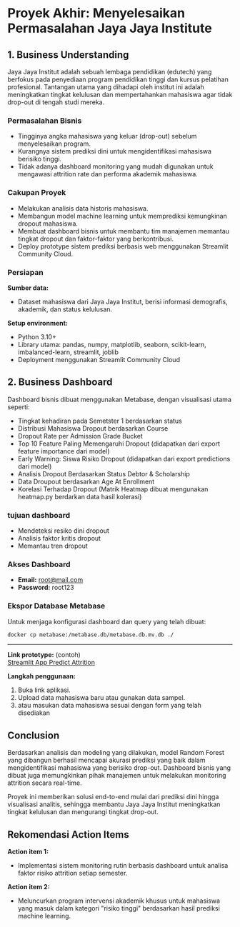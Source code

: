 # Proyek Akhir: Menyelesaikan Permasalahan Jaya Jaya Institute

##  1. Business Understanding
Jaya Jaya Institut adalah sebuah lembaga pendidikan (edutech) yang berfokus pada penyediaan program pendidikan tinggi dan kursus pelatihan profesional. Tantangan utama yang dihadapi oleh institut ini adalah meningkatkan tingkat kelulusan dan mempertahankan mahasiswa agar tidak drop-out di tengah studi mereka.

### Permasalahan Bisnis
- Tingginya angka mahasiswa yang keluar (drop-out) sebelum menyelesaikan program.
- Kurangnya sistem prediksi dini untuk mengidentifikasi mahasiswa berisiko tinggi.
- Tidak adanya dashboard monitoring yang mudah digunakan untuk mengawasi attrition rate dan performa akademik mahasiswa.

### Cakupan Proyek
- Melakukan analisis data historis mahasiswa.
- Membangun model machine learning untuk memprediksi kemungkinan dropout mahasiswa.
- Membuat dashboard bisnis untuk membantu tim manajemen memantau tingkat dropout dan faktor-faktor yang berkontribusi.
- Deploy prototype sistem prediksi berbasis web menggunakan Streamlit Community Cloud.

### Persiapan
**Sumber data:**
- Dataset mahasiswa dari Jaya Jaya Institut, berisi informasi demografis, akademik, dan status kelulusan.

**Setup environment:**
- Python 3.10+
- Library utama: pandas, numpy, matplotlib, seaborn, scikit-learn, imbalanced-learn, streamlit, joblib
- Deployment menggunakan Streamlit Community Cloud

## 2. Business Dashboard
Dashboard bisnis dibuat menggunakan Metabase, dengan visualisasi utama seperti:
- Tingkat kehadiran pada Semetster 1 berdasarkan status
- Distribusi Mahasiswa Dropout berdasarkan Course
- Dropout Rate per Admission Grade Bucket
- Top 10 Feature Paling Memengaruhi Dropout (didapatkan dari export feature importance dari model)
- Early Warning: Siswa Risiko Dropout (didapatkan dari export predictions dari model)
- Analisis Dropout Berdasarkan Status Debtor & Scholarship
- Data Droupout berdasarkan Age At Enrollment
- Korelasi Terhadap Dropout (Matrik Heatmap dibuat mengunakan heatmap.py berdarkan data hasil kolerasi)


### tujuan dashboard
- Mendeteksi resiko dini dropout
- Analisis faktor kritis dropout
- Memantau tren dropout


### Akses Dashboard

- **Email:** root@mail.com  
- **Password:** root123

### Ekspor Database Metabase

Untuk menjaga konfigurasi dashboard dan query yang telah dibuat:
```bash
docker cp metabase:/metabase.db/metabase.db.mv.db ./
```

---


**Link prototype:** (contoh)  
[Streamlit App Predict Attrition](https://proyek-akhir-windi.streamlit.app/)

**Langkah penggunaan:**
1. Buka link aplikasi.
2. Upload data mahasiswa baru atau gunakan data sampel.
3. atau masukan data mahasiswa sesuai dengan form yang telah disediakan


## Conclusion
Berdasarkan analisis dan modeling yang dilakukan, model Random Forest yang dibangun berhasil mencapai akurasi prediksi yang baik dalam mengidentifikasi mahasiswa yang berisiko drop-out. Dashboard bisnis yang dibuat juga memungkinkan pihak manajemen untuk melakukan monitoring attrition secara real-time.

Proyek ini memberikan solusi end-to-end mulai dari prediksi dini hingga visualisasi analitis, sehingga membantu Jaya Jaya Institut meningkatkan tingkat kelulusan dan mengurangi tingkat drop-out.

## Rekomendasi Action Items
**Action item 1:**
- Implementasi sistem monitoring rutin berbasis dashboard untuk analisa faktor risiko attrition setiap semester.

**Action item 2:**
- Meluncurkan program intervensi akademik khusus untuk mahasiswa yang masuk dalam kategori "risiko tinggi" berdasarkan hasil prediksi machine learning.

